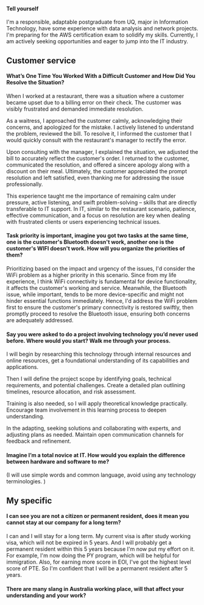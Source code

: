 #### Tell yourself

I'm a responsible, adaptable postgraduate from UQ, major in Information Technology, have some experience with data analysis and network projects.  I'm preparing for the AWS certification exam to solidify my skills. Currently, I am actively seeking opportunities and eager to jump into the IT industry. 







## Customer service



#### What’s One Time You Worked With a Difficult Customer and How Did You Resolve the Situation?

When I worked at a restaurant, there was a situation where a customer became upset due to a billing error on their check. The customer was visibly frustrated and demanded immediate resolution. 

As a waitress, I approached the customer calmly, acknowledging their concerns, and apologized for the mistake. I actively listened to understand the problem, reviewed the bill. To resolve it, I informed the customer that I would quickly consult with the restaurant's manager to rectify the error.

Upon consulting with the manager, I explained the situation, we adjusted the bill to accurately reflect the customer's order. I returned to the customer, communicated the resolution, and offered a sincere apology along with a discount on their meal. Ultimately, the customer appreciated the prompt resolution and left satisfied, even thanking me for addressing the issue professionally.

This experience taught me the importance of remaining calm under pressure, active listening, and swift problem-solving – skills that are directly transferable to IT support. In IT, similar to the restaurant scenario, patience, effective communication, and a focus on resolution are key when dealing with frustrated clients or users experiencing technical issues.



#### Task priority is important, imagine you got two tasks at the same time, one is the customer's Bluetooth doesn't work, another one is the customer's WIFI doesn't work. How will you organize the priorities of them? 

Prioritizing based on the impact and urgency of the issues, I'd consider the WiFi problem as a higher priority in this scenario. Since from my life experience, I think WiFi connectivity is fundamental for device functionality, it affects the customer's working and service. Meanwhile, the Bluetooth issue, while important, tends to be more device-specific and might not hinder essential functions immediately. Hence, I'd address the WiFi problem first to ensure the customer's primary connectivity is restored swiftly, then promptly proceed to resolve the Bluetooth issue, ensuring both concerns are adequately addressed.



#### Say you were asked to do a project involving technology you’d never used before. Where would you start? Walk me through your process.

I will begin by researching this technology through internal resources and online resources, get a foundational understanding of its capabilities and applications. 

Then I will define the project scope by identifying goals, technical requirements, and potential challenges. Create a detailed plan outlining timelines, resource allocation, and risk assessment. 

Training is also needed, so I will apply theoretical knowledge practically. Encourage team involvement in this learning process to deepen understanding. 

In the adapting, seeking solutions and collaborating with experts, and adjusting plans as needed. Maintain open communication channels for feedback and refinement.



#### Imagine I’m a total novice at IT. How would you explain the difference between hardware and software to me?

(I will use simple words and common language, avoid using any technology terminologies. )









## My specific

#### I can see you are not a citizen or permanent resident, does it mean you cannot stay at our company for a long term?

I can and I will stay for a long term. My current visa is after study working visa, which will not be expired in 5 years. And I will probably get a permanent resident within this 5 years because I'm now put my effort on it. For example, I'm now doing the PY program, which will be helpful for immigration. Also, for earning more score in EOI, I've got the highest level score of PTE. So I'm confident that I will be a permanent resident after 5 years. 



#### There are many slang in Australia working place, will that affect your understanding and your work?









































